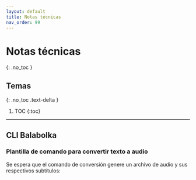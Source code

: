 ```yaml
---
layout: default
title: Notas técnicas
nav_order: 99
---
```


# Notas técnicas
{: .no_toc }

## Temas
{: .no_toc .text-delta }

1. TOC
{:toc}

---

## CLI Balabolka

### Plantilla de comando para convertir texto a audio

Se espera que el comando de conversión genere un archivo de audio y sus respectivos subtítulos:

```balcon -f entrada.txt -srt -isb -w salida.wav